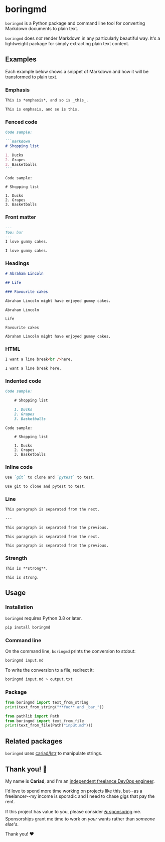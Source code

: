 # boringmd

`boringmd` is a Python package and command line tool for converting Markdown documents to plain text.

`boringmd` does _not_ render Markdown in any particularly beautiful way. It's a lightweight package for simply extracting plain text content.

## Examples

Each example below shows a snippet of Markdown and how it will be transformed to plain text.

### Emphasis

```markdown
This is *emphasis*, and so is _this_.
```

```text
This is emphasis, and so is this.
```

### Fenced code

````markdown
Code sample:

```markdown
# Shopping list

1. Ducks
2. Grapes
3. Basketballs
```
````

```text
Code sample:

# Shopping list

1. Ducks
2. Grapes
3. Basketballs
```

### Front matter

```markdown
---
foo: bar
---
I love gummy cakes.
```

```text
I love gummy cakes.
```

### Headings

```markdown
# Abraham Lincoln

## Life

### Favourite cakes

Abraham Lincoln might have enjoyed gummy cakes.

```

```text
Abraham Lincoln

Life

Favourite cakes

Abraham Lincoln might have enjoyed gummy cakes.
```

### HTML

```markdown
I want a line break<br />here.
```

```text
I want a line break here.
```

### Indented code

```markdown
Code sample:

    # Shopping list

    1. Ducks
    2. Grapes
    3. Basketballs
```

```text
Code sample:

    # Shopping list

    1. Ducks
    2. Grapes
    3. Basketballs
```

### Inline code

```markdown
Use `git` to clone and `pytest` to test.
```

```text
Use git to clone and pytest to test.
```

### Line

```markdown
This paragraph is separated from the next.

---

This paragraph is separated from the previous.
```

```text
This paragraph is separated from the next.

This paragraph is separated from the previous.
```

### Strength

```markdown
This is **strong**.
```

```text
This is strong.
```

## Usage

### Installation

`boringmd` requires Python 3.8 or later.

```bash
pip install boringmd
```

### Command line

On the command line, `boringmd` prints the conversion to stdout:

```bash
boringmd input.md
```

To write the conversion to a file, redirect it:

```bash
boringmd input.md > output.txt
```

### Package

```python
from boringmd import text_from_string
print(text_from_string("**foo** and _bar_"))

from pathlib import Path
from boringmd import text_from_file
print(text_from_file(Path("input.md")))
```

## Related packages

`boringmd` uses [cariad/lstr](https://github.com/cariad/lstr) to manipulate strings.

## Thank you! 🎉

My name is **Cariad**, and I'm an [independent freelance DevOps engineer](https://cariad.io).

I'd love to spend more time working on projects like this, but--as a freelancer--my income is sporadic and I need to chase gigs that pay the rent.

If this project has value to you, please consider [☕️ sponsoring](https://github.com/sponsors/cariad) me. Sponsorships grant me time to work on _your_ wants rather than _someone else's_.

Thank you! ❤️
